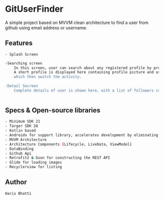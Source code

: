 # GitUserFinder

A simple project based on MVVM clean architecture to find a user from github using email address or username.

## Features 
```bash
- Splash Screen

-Searching screen
    In this screen, user can search about any registered profile by providing username or email address.
    A short profile is displayed here containing profile picture and username. Here's also a see more button
    which then switch the activity.
    
-Detail Secreen
    Complete details of user is shown here, with a list of followers containg avatar and username.
    
```

## Specs & Open-source libraries

```bash
- Minimum SDK 21
- Targer SDK 28
- Kotlin based 
- Androidx for support library, accelerates development by eliminating boilerplate.
- MVVM Architecture
- Architecture Components (Lifecycle, LiveData, ViewModel)
- DataBinding
- Github Api
- Retrofit2 & Gson for constructing the REST API
- Glide for loading images
- Recyclerview for listing
```

## Author
```bash
Haris Bhatti
```
